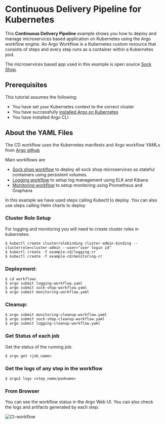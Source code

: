 # Continuous Delivery Pipeline for Kubernetes

This **Continuous Delivery Pipeline**  example shows you how to deploy and manage microservices based application on Kubernetes using the Argo workflow engine. An Argo Workflow is a Kubernetes custom resource that consists of steps and every step runs as a container within a Kubernetes pod. 

The microservices based app used in this example is open source [Sock Shop](https://github.com/microservices-demo/microservices-demo). 


## Prerequisites
This tutorial assumes the following:

* You have set your Kubernetes context to the correct cluster
* You have successfully [installed Argo on Kubernetes](https://applatix.com/open-source/argo/get-started/installation)
* You have installed Argo CLI



## About the YAML Files

The CD workflow uses the Kubernetes manifests and Argo workflow YAMLs from [Argo github](https://github.com/argoproj/example-cd)

Main workflows are

* [Sock shop workflow](https://github.com/argoproj/example-cd/blob/master/workflows/sock-shop-workflow.yaml) to deploy all sock shop microservices as stateful containers using persistent volumes. 
* [Logging workflow](https://github.com/argoproj/example-cd/blob/master/workflows/logging-workflow.yaml) to setup log management using ELK and Kibana
* [Monitoring workflow](https://github.com/argoproj/example-cd/blob/master/workflows/monitoring-workflow.yaml) to setup monitoring using Prometheus and Graphana

In this example we have used steps calling Kubectl to deploy. You can also use steps calling Helm charts to deploy

### Cluster Role Setup 

For logging and monitoring you will need to create cluster roles in kubernetes:

```
$ kubectl create clusterrolebinding cluster-admin-binding --clusterrole=cluster-admin --user="user login id"
$ kubectl create -f example-cd/logging-cr
$ kubectl create -f example-cd/monitoring-cr
```

### Deployment:

```
$ cd workflows
$ argo submit logging-workflow.yaml
$ argo submit sock-shop-workflow.yaml
$ argo submit monitoring-workflow.yaml
```

### Cleanup:
```
$ argo submit monitoring-cleanup-workflow.yaml
$ argo submit sock-shop-cleanup-workflow.yaml
$ argo submit logging-cleanup-workflow.yaml

```

### Get Status of each job 
Get the status of the running job:


```
$ argo get <job_name>

```

### Get the logs of any step in the workflow

```
$ argo2 logs <step_name/podname>

```


### From Browser
You can see the workflow status in the Argo Web UI. You can also check the logs and artifacts generated by each step:

 ![CI-workflow](../..//images/ciworkflow.png)



